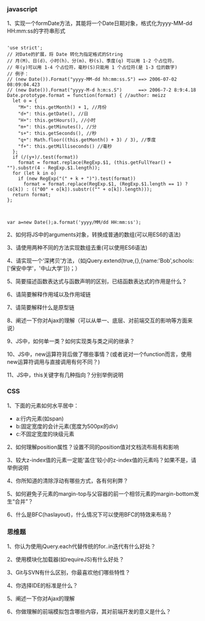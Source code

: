 ### javascript
1、实现一个formDate方法，其能将一个Date日期对象，格式化为yyy-MM-dd HH:mm:ss的字符串形式
<pre>
<code>
'use strict';
// 对Date的扩展，将 Date 转化为指定格式的String
// 月(M)、日(d)、小时(h)、分(m)、秒(s)、季度(q) 可以用 1-2 个占位符，
// 年(y)可以用 1-4 个占位符，毫秒(S)只能用 1 个占位符(是 1-3 位的数字)
// 例子：
// (new Date()).Format("yyyy-MM-dd hh:mm:ss.S") ==> 2006-07-02 08:09:04.423
// (new Date()).Format("yyyy-M-d h:m:s.S")      ==> 2006-7-2 8:9:4.18
Date.prototype.format = function(format) { //author: meizz
  let o = {
    "M+": this.getMonth() + 1, //月份
    "d+": this.getDate(), //日
    "H+": this.getHours(), //小时
    "m+": this.getMinutes(), //分
    "s+": this.getSeconds(), //秒
    "q+": Math.floor((this.getMonth() + 3) / 3), //季度
    "f+": this.getMilliseconds() //毫秒
  };
  if (/(y+)/.test(format))
    format = format.replace(RegExp.$1, (this.getFullYear() + "").substr(4 - RegExp.$1.length));
  for (let k in o)
    if (new RegExp("(" + k + ")").test(format))
      format = format.replace(RegExp.$1, (RegExp.$1.length == 1) ? (o[k]) : (("00" + o[k]).substr(("" + o[k]).length)));
  return format;
};
</code>
</pre>
<p><code>
var a=new Date();a.format('yyyy/MM/dd HH:mm:ss');
</code></p>




2、如何将JS中的arguments对象，转换成普通的数组(可以用ES6的语法)

3、请使用两种不同的方法实现数组去重(可以使用ES6语法)

4、请实现一个‘深拷贝’方法，（如jQuery.extend(true,{},{name:'Bob',schools:['保安中学'，'中山大学']})；）

5、简要描述函数表达式与函数声明的区别，已结函数表达式的作用是什么？

6、请简要解释作用域以及作用域链

7、请简要解释什么是原型链

8、阐述一下你对Ajax的理解（可以从单一、底层、对前端交互的影响等方面来说）

9、JS中，如何单一类？如何实现类与类之间的继承？

10、JS中，new运算符背后做了哪些事情？(或者说对一个function而言，使用new运算符调用与直接调用有何不同？)

11、JS中，this关键字有几种指向？分别举例说明


### CSS

1、下面的元素如何水平居中：
+ a:行内元素(如span)
+ b:固定宽度的会计元素(宽度为500px的div)
+ c:不固定宽度的块级元素

2、如何理解position属性？设置不同的position值对文档流布局有和影响

3、较大z-index值的元素一定能'盖住'较小的z-index值的元素吗？如果不是，请举例说明

4、你所知道的清除浮动有哪些方式，各有何利弊？

5、如何避免子元素的margin-top与父容器的前一个相邻元素的margin-bottom发生“合并”？

6、什么是BFC(haslayout)，什么情况下可以使用BFC的特效来布局？

### 思维题
1、你认为使用jQuery.each代替传统的for..in迭代有什么好处？

2、使用模块化加载器(如requireJS)有什么好处？

3、Git与SVN有什么区别，你最喜欢他们哪些特性？

4、你选择IDE的标准是什么？

5、阐述一下你对Ajax的理解

6、你做理解的前端模拟包含哪些内容，其对前端开发的意义是什么？